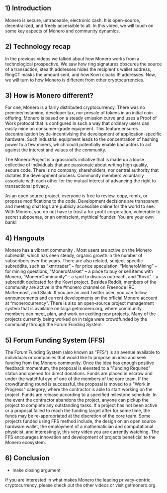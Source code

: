 ## 1) Introduction

Monero is secure, untraceable, electronic cash. It is open-source, decentralized, and freely accessible to all. In this video, we will touch on some key aspects of Monero and community dynamics.

## 2) Technology recap

In the previous videos we talked about how Monero works from a technological prospective.
We saw how ring signatures obscures the source of a transaction, stealth addresses hides the recipient's wallet address, RingCT masks the amount sent, and how Kovri cloaks IP addresses.
Now, we will turn to how Monero is different from other cryptocurrencies.

## 3) How is Monero different?

For one, Monero is a fairly distributed cryptocurrency.
There was no premine/instamine, developer tax, nor presale of tokens in an initial coin offering.
Monero is based on a steady emission curve and uses a Proof of Work protocol that is configured in such a way that ordinary users can easily mine on consumer-grade equipment.
This feature ensures decentralization by de-incentivising the development of application-specific hardware.
Such industrial equipment leads to the concentration of hashing power to a few miners, which could potentially enable bad actors to act against the interest and values of the community.

The Monero Project is a grassroots initiative that is made up a loose collective of individuals that are passionate about writing high quality, secure code.
There is no company, shareholders, nor central authority that dictates the development process.
Community members voluntarily associate with each other for the mutual interest of advancing the right to transactional privacy.

As an open source project, everyone is free to review, copy, remix, or propose modifications to the code.
Development decisions are transparent and meeting chat logs are publicly accessible online for the world to see.
With Monero, you do not have to trust a for-profit corporation, vulnerable to secret subpoenas, or an omniscient, mythical founder.
You are your own bank!

## 4) Hangouts

Monero has a vibrant community .
Most users are active on the Monero subreddit, which has seen steady, organic growth in the number of subscribers over the years.
There are also related, subject-specific subreddits, such as “xmrtrader” – for price speculation, “MoneroMining” – for mining questions, “MoneroMarket” –  a place to buy or sell items with Monero, “MoneroCommunity” – a spot to discuss outreach, and “Kovri” – a subreddit dedicated for the Kovri project.
Besides Reddit, members of the community are active in the #monero channel on Freenode IRC, Mattermost, and Slack.
If you are an avid Twitter user, you can follow announcements and current developments on the official Monero account at “monerocurrency”.
There is also an open-source project management system that is available on taiga.getmonero.org, where community members can meet, plan, and work on exciting new projects.
Many of the projects currently being worked on in taiga were crowdfunded by the community through the Forum Funding System.

## 5) Forum Funding System (FFS)

The Forum Funding System (also known as "FFS") is an avenue available to individuals or companies that would like to propose an idea and seek funding from the Monero community.
Once the idea has enough positive feedback momentum, the proposal is elevated to a "Funding Required" status and opened for direct donations.
Funds are placed in escrow and under the watchful eye of one of the members of the core team.
If the crowdfunding round is successful, the proposal is moved to a "Work in Progress" category, where the contractor is able to start working on the project.
Funds are release according to a specified milestone schedule.
In the event the contractor abandons the project, anyone can pickup the project to complete any outstanding tasks.
If a project has not been active or a proposal failed to reach the funding target after for some time, the funds may be re-appropriated at the discretion of the core team.
Some projects funded using FFS method include, the design on an open source hardware wallet, the employment of a mathematician and computational physicist, and interestingly, this very video you are currently watching.
The FFS encourages innovation and development of projects beneficial to the Monero ecosystem.

## 6) Conclusion

- make closing argument

If you are interested in what makes Monero the leading privacy-centric cryptocurrency, please check out the other videos or visit getmonero.org.
